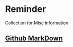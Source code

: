 # Reminder
Collection for Misc information 

## [Github MarkDown](https://guides.github.com/features/mastering-markdown/)

